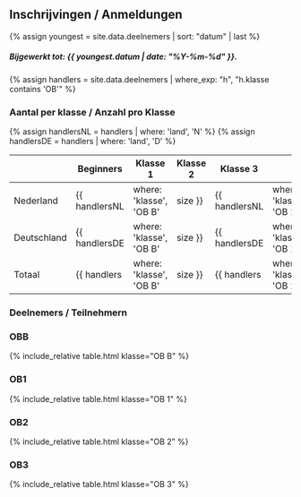 ## Inschrijvingen / Anmeldungen

{% assign youngest = site.data.deelnemers | sort: "datum" | last %}

##### Bijgewerkt tot: {{ youngest.datum | date: "%Y-%m-%d" }}.

{% assign handlers = site.data.deelnemers | where_exp: "h", "h.klasse contains 'OB'" %}

### Aantal per klasse / Anzahl pro Klasse

{% assign handlersNL = handlers | where: 'land', 'N' %}
{% assign handlersDE = handlers | where: 'land', 'D' %}

|    | Beginners | Klasse 1 | Klasse 2 | Klasse 3 || Totaal |
| :-- | -- | -- | -- | -- |--| -- |
| Nederland   | {{ handlersNL | where: 'klasse', 'OB B' | size }} | {{ handlersNL | where: 'klasse', 'OB 1' | size }} | {{ handlersNL | where: 'klasse', 'OB 2' | size }} | {{ handlersNL | where: 'klasse', 'OB 3' | size }} || {{ handlers | where: 'land', 'N' | size }} |
| Deutschland | {{ handlersDE | where: 'klasse', 'OB B' | size }} | {{ handlersDE | where: 'klasse', 'OB 1' | size }} | {{ handlersDE | where: 'klasse', 'OB 2' | size }} | {{ handlersDE | where: 'klasse', 'OB 3' | size }} || {{ handlers | where: 'land', 'D' | size }} |
| Totaal      | {{ handlers | where: 'klasse', 'OB B' | size }} | {{ handlers | where: 'klasse', 'OB 1' | size }} | {{ handlers | where: 'klasse', 'OB 2' | size }} | {{ handlers | where: 'klasse', 'OB 3' | size }} || {{ handlers | size }} |

### Deelnemers / Teilnehmern

<!--
<table>
  <thead>
    <tr>
      <th>Klasse</th>
      <th></th>
      <th>Handler</th>
      <th>Hond</th>
      <th>Ras</th>
    </tr>
  </thead>
  <tbody>
{% assign items = handlers | sort: 'datum' %}
{% for item in items %}
    <tr align="left">
      <td>{{ item.klasse }}</td>
      <td>{{ item.land }}</td>
      <td>{{ item.handler }}</td>
      <td>{{ item.hond }}</td>
      <td>{{ item.ras }}</td>
    </tr>
{% endfor %}
  </tbody>
</table>
-->

### OBB
{% include_relative table.html klasse="OB B" %}

### OB1
{% include_relative table.html klasse="OB 1" %}

### OB2
{% include_relative table.html klasse="OB 2" %}

### OB3
{% include_relative table.html klasse="OB 3" %}